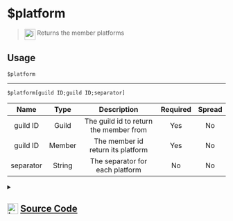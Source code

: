 # $platform
> <img align="top" src="https://upload.wikimedia.org/wikipedia/commons/thumb/e/e4/Infobox_info_icon.svg/160px-Infobox_info_icon.svg.png?20150409153300" alt="image" width="25" height="auto"> Returns the member platforms
## Usage
```
$platform
```
---
```
$platform[guild ID;guild ID;separator]
```
| Name | Type | Description | Required | Spread
| :---: | :---: | :---: | :---: | :---: |
guild ID | Guild | The guild id to return the member from | Yes | No
guild ID | Member | The member id return its platform | Yes | No
separator | String | The separator for each platform | No | No
<details>
<summary>
    
## <img align="top" src="https://cdn4.iconfinder.com/data/icons/iconsimple-logotypes/512/github-512.png" alt="image" width="25" height="auto">  [Source Code](https://github.com/tryforge/ForgeScript-V2/blob/main/src/native/platform.ts)
    
</summary>
    
```ts
import { ArgType, NativeFunction, Return } from "../structures"

export default new NativeFunction({
    name: "$platform",
    version: "1.0.0",
    description: "Returns the member platforms",
    brackets: false,
    unwrap: true,
    args: [
        {
            name: "guild ID",
            description: "The guild id to return the member from",
            rest: false,
            type: ArgType.Guild,
            required: true,
        },
        {
            name: "guild ID",
            description: "The member id return its platform",
            rest: false,
            type: ArgType.Member,
            pointer: 0,
            required: true,
        },
        {
            name: "separator",
            description: "The separator for each platform",
            rest: false,
            type: ArgType.String,
        },
    ],
    execute(ctx, [, member, sep]) {
        return this.success(Object.keys((member ?? ctx.member)?.presence?.clientStatus ?? {}).join(sep || ", "))
    },
})

```
    
</details>
